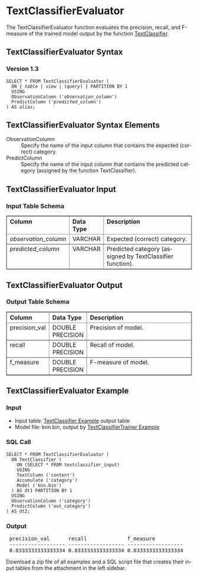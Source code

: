 <html><head></head><body><div class="nested0" aria-labelledby="ariaid-title1" topicindex="1" topicid="zfa1507236147591" id="zfa1507236147591"><h1 class="title topictitle1" id="ariaid-title1">TextClassifierEvaluator</h1><div class="body conbody">
<p class="p">The TextClassifierEvaluator function evaluates the precision, recall, and F-measure of the trained model output by the function <a href="lhi1558542137898.md#mdp1507235149305">TextClassifier</a>.</p></div><div class="topic reference nested1" aria-labelledby="ariaid-title2" topicindex="2" topicid="ofo1507236256881" xml:lang="en-us" lang="en-us" id="ofo1507236256881">
<h2 class="title topictitle2" id="ariaid-title2">TextClassifierEvaluator Syntax</h2><div class="body refbody"><div class="section" id="ofo1507236256881__section_N1000E_N1000C_N10001">
<h3 class="title sectiontitle">Version 1.3</h3><pre class="pre codeblock" xml:space="preserve"><code>SELECT * FROM TextClassifierEvaluator (
  <span>ON { <var class="keyword varname">table</var> | <var class="keyword varname">view</var> | (<var class="keyword varname">query</var>) }</span> PARTITION BY 1
  USING
  ObservationColumn ('<var class="keyword varname">observation_column</var>')
  PredictColumn ('<var class="keyword varname">predicted_column</var>')
) AS <var class="keyword varname">alias</var>;</code></pre></div></div></div><div class="topic reference nested1" aria-labelledby="ariaid-title3" topicindex="3" topicid="pfb1507236373839" xml:lang="en-us" lang="en-us" id="pfb1507236373839">
<h2 class="title topictitle2" id="ariaid-title3">TextClassifierEvaluator Syntax Elements</h2><div class="body refbody"><div class="section" id="pfb1507236373839__section_N10011_N1000E_N10001"><dl class="dl parml"><dt class="dt pt dlterm">ObservationColumn</dt><dd class="dd pd">Specify the name of the input column that contains the expected (correct) category.</dd><dt class="dt pt dlterm">PredictColumn</dt><dd class="dd pd">Specify the name of the input column that contains the predicted category (assigned by the function TextClassifier).</dd></dl></div></div></div><div class="topic reference nested1" aria-labelledby="ariaid-title4" topicindex="4" topicid="yze1507236471519" xml:lang="en-us" lang="en-us" id="yze1507236471519">
<h2 class="title topictitle2" id="ariaid-title4">TextClassifierEvaluator Input</h2><div class="body refbody"><div class="section" id="yze1507236471519__section_o3c_r1d_ycb">
<h3 class="title sectiontitle">Input Table Schema</h3><div class="tablenoborder"><table cellpadding="4" cellspacing="0" summary="" id="yze1507236471519__table_N1000E_N1000C_N10001" class="table" frame="border" border="1" rules="all"><div class="caption"></div><colgroup span="1"><col style="width:23.076923076923077%" span="1"></col><col style="width:15.384615384615385%" span="1"></col><col style="width:61.53846153846154%" span="1"></col></colgroup><thead class="thead" style="text-align:left;"><tr class="row"><th class="entry nocellnorowborder" style="vertical-align:top;" id="d395733e135" rowspan="1" colspan="1">Column</th><th class="entry nocellnorowborder" style="vertical-align:top;" id="d395733e137" rowspan="1" colspan="1">Data Type</th><th class="entry cell-norowborder" style="vertical-align:top;" id="d395733e139" rowspan="1" colspan="1">Description</th></tr></thead><tbody class="tbody"><tr class="row"><td class="entry nocellnorowborder" style="vertical-align:top;" headers="d395733e135" rowspan="1" colspan="1"><var class="keyword varname">observation_column</var></td><td class="entry nocellnorowborder" style="vertical-align:top;" headers="d395733e137" rowspan="1" colspan="1">VARCHAR</td><td class="entry cell-norowborder" style="vertical-align:top;" headers="d395733e139" rowspan="1" colspan="1">Expected (correct) category.</td></tr><tr class="row"><td class="entry row-nocellborder" style="vertical-align:top;" headers="d395733e135" rowspan="1" colspan="1"><var class="keyword varname">predicted_column</var></td><td class="entry row-nocellborder" style="vertical-align:top;" headers="d395733e137" rowspan="1" colspan="1">VARCHAR</td><td class="entry cellrowborder" style="vertical-align:top;" headers="d395733e139" rowspan="1" colspan="1">Predicted category (assigned by TextClassifier function).</td></tr></tbody></table></div></div></div></div><div class="topic reference nested1" aria-labelledby="ariaid-title5" topicindex="5" topicid="bnu1507237286962" xml:lang="en-us" lang="en-us" id="bnu1507237286962">
<h2 class="title topictitle2" id="ariaid-title5">TextClassifierEvaluator Output</h2><div class="body refbody"><div class="section" id="bnu1507237286962__section_atb_p1d_ycb">
<h3 class="title sectiontitle">Output Table Schema</h3><div class="tablenoborder"><table cellpadding="4" cellspacing="0" summary="" id="bnu1507237286962__table_N1000E_N1000C_N10001" class="table" frame="border" border="1" rules="all"><div class="caption"></div><colgroup span="1"><col style="width:23.076923076923077%" span="1"></col><col style="width:15.384615384615385%" span="1"></col><col style="width:61.53846153846154%" span="1"></col></colgroup><thead class="thead" style="text-align:left;"><tr class="row"><th class="entry nocellnorowborder" style="vertical-align:top;" id="d395733e177" rowspan="1" colspan="1">Column</th><th class="entry nocellnorowborder" style="vertical-align:top;" id="d395733e179" rowspan="1" colspan="1">Data Type</th><th class="entry cell-norowborder" style="vertical-align:top;" id="d395733e181" rowspan="1" colspan="1">Description</th></tr></thead><tbody class="tbody"><tr class="row"><td class="entry nocellnorowborder" style="vertical-align:top;" headers="d395733e177" rowspan="1" colspan="1">precision_val</td><td class="entry nocellnorowborder" style="vertical-align:top;" headers="d395733e179" rowspan="1" colspan="1">DOUBLE PRECISION</td><td class="entry cell-norowborder" style="vertical-align:top;" headers="d395733e181" rowspan="1" colspan="1">Precision of model.</td></tr><tr class="row"><td class="entry nocellnorowborder" style="vertical-align:top;" headers="d395733e177" rowspan="1" colspan="1">recall</td><td class="entry nocellnorowborder" style="vertical-align:top;" headers="d395733e179" rowspan="1" colspan="1">DOUBLE PRECISION</td><td class="entry cell-norowborder" style="vertical-align:top;" headers="d395733e181" rowspan="1" colspan="1">Recall of model.</td></tr><tr class="row"><td class="entry row-nocellborder" style="vertical-align:top;" headers="d395733e177" rowspan="1" colspan="1">f_measure</td><td class="entry row-nocellborder" style="vertical-align:top;" headers="d395733e179" rowspan="1" colspan="1">DOUBLE PRECISION</td><td class="entry cellrowborder" style="vertical-align:top;" headers="d395733e181" rowspan="1" colspan="1">F-measure of model.</td></tr></tbody></table></div></div></div></div><div class="topic reference nested1" aria-labelledby="ariaid-title6" topicindex="6" topicid="elv1510349038455" xml:lang="en-us" lang="en-us" id="elv1510349038455">
<h2 class="title topictitle2" id="ariaid-title6">TextClassifierEvaluator Example</h2><div class="body refbody"><div class="section" id="elv1510349038455__section_f25_ljt_pdb">
<h3 class="title sectiontitle">Input</h3>
<ul class="ul" id="elv1510349038455__ul_mln_dkt_pdb">
<li class="li">Input table: <a href="lhi1558542137898.md#nid1510348931679">TextClassifier Example</a> output table</li>
<li class="li">Model file: knn.bin, output by <a href="qqb1558542100825.md#bvk1507219920237">TextClassifierTrainer Example</a></li></ul></div><div class="section" id="elv1510349038455__section_hth_mjt_pdb">
<h3 class="title sectiontitle">SQL Call</h3><pre class="pre codeblock" xml:space="preserve"><code>SELECT * FROM TextClassifierEvaluator (
  ON TextClassifier (
    ON (SELECT * FROM textclassifier_input)
    USING
    TextColumn ('content')
    Accumulate ('category')
    Model ('knn.bin')
  ) AS dt1 PARTITION BY 1
  USING
  ObservationColumn ('category')
  PredictColumn ('out_category')
) AS dt2;</code></pre></div><div class="section" id="elv1510349038455__section_fr1_njt_pdb">
<h3 class="title sectiontitle">Output</h3><pre class="pre screen" xml:space="preserve"> precision_val      recall             f_measure          
 ------------------ ------------------ ------------------ 
 0.8333333333333334 0.8333333333333334 0.8333333333333334</pre>
<p class="p">Download a zip file of all examples and a SQL script file that creates their input tables from the attachment in the left sidebar.</p></div></div></div></div></body></html>
